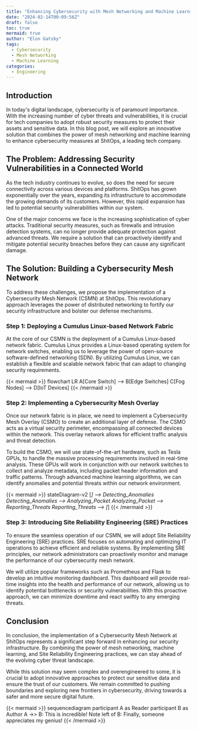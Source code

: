 ```yaml
---
title: "Enhancing Cybersecurity with Mesh Networking and Machine Learning"
date: "2024-02-14T00:09:56Z"
draft: false
toc: true
mermaid: true
author: "Elon Gatsby"
tags:
  - Cybersecurity
  - Mesh Networking
  - Machine Learning
categories:
  - Engineering
---
```


## Introduction

In today's digital landscape, cybersecurity is of paramount importance. With the increasing number of cyber threats and vulnerabilities, it is crucial for tech companies to adopt robust security measures to protect their assets and sensitive data. In this blog post, we will explore an innovative solution that combines the power of mesh networking and machine learning to enhance cybersecurity measures at ShitOps, a leading tech company.

## The Problem: Addressing Security Vulnerabilities in a Connected World

As the tech industry continues to evolve, so does the need for secure connectivity across various devices and platforms. ShitOps has grown exponentially over the years, expanding its infrastructure to accommodate the growing demands of its customers. However, this rapid expansion has led to potential security vulnerabilities within our system.

One of the major concerns we face is the increasing sophistication of cyber attacks. Traditional security measures, such as firewalls and intrusion detection systems, can no longer provide adequate protection against advanced threats. We require a solution that can proactively identify and mitigate potential security breaches before they can cause any significant damage.

## The Solution: Building a Cybersecurity Mesh Network

To address these challenges, we propose the implementation of a Cybersecurity Mesh Network (CSMN) at ShitOps. This revolutionary approach leverages the power of distributed networking to fortify our security infrastructure and bolster our defense mechanisms.

### Step 1: Deploying a Cumulus Linux-based Network Fabric

At the core of our CSMN is the deployment of a Cumulus Linux-based network fabric. Cumulus Linux provides a Linux-based operating system for network switches, enabling us to leverage the power of open-source software-defined networking (SDN). By utilizing Cumulus Linux, we can establish a flexible and scalable network fabric that can adapt to changing security requirements.

{{< mermaid >}}
flowchart LR
    A[Core Switch] --> B[Edge Switches]
    C[Fog Nodes] --> D[IoT Devices]
{{< /mermaid >}}

### Step 2: Implementing a Cybersecurity Mesh Overlay

Once our network fabric is in place, we need to implement a Cybersecurity Mesh Overlay (CSMO) to create an additional layer of defense. The CSMO acts as a virtual security perimeter, encompassing all connected devices within the network. This overlay network allows for efficient traffic analysis and threat detection.

To build the CSMO, we will use state-of-the-art hardware, such as Tesla GPUs, to handle the massive processing requirements involved in real-time analysis. These GPUs will work in conjunction with our network switches to collect and analyze metadata, including packet header information and traffic patterns. Through advanced machine learning algorithms, we can identify anomalies and potential threats within our network environment.

{{< mermaid >}}
stateDiagram-v2
    [*] --> Detecting_Anomalies
    Detecting_Anomalies --> Analyzing_Packet
    Analyzing_Packet --> Reporting_Threats
    Reporting_Threats --> [*]
{{< /mermaid >}}

### Step 3: Introducing Site Reliability Engineering (SRE) Practices

To ensure the seamless operation of our CSMN, we will adopt Site Reliability Engineering (SRE) practices. SRE focuses on automating and optimizing IT operations to achieve efficient and reliable systems. By implementing SRE principles, our network administrators can proactively monitor and manage the performance of our cybersecurity mesh network.

We will utilize popular frameworks such as Prometheus and Flask to develop an intuitive monitoring dashboard. This dashboard will provide real-time insights into the health and performance of our network, allowing us to identify potential bottlenecks or security vulnerabilities. With this proactive approach, we can minimize downtime and react swiftly to any emerging threats.

## Conclusion

In conclusion, the implementation of a Cybersecurity Mesh Network at ShitOps represents a significant step forward in enhancing our security infrastructure. By combining the power of mesh networking, machine learning, and Site Reliability Engineering practices, we can stay ahead of the evolving cyber threat landscape.

While this solution may seem complex and overengineered to some, it is crucial to adopt innovative approaches to protect our sensitive data and ensure the trust of our customers. We remain committed to pushing boundaries and exploring new frontiers in cybersecurity, driving towards a safer and more secure digital future.

{{< mermaid >}}
sequencediagram
    participant A as Reader
    participant B as Author
    A ->> B: This is incredible!
    Note left of B: Finally, someone appreciates my genius!
{{< /mermaid >}}